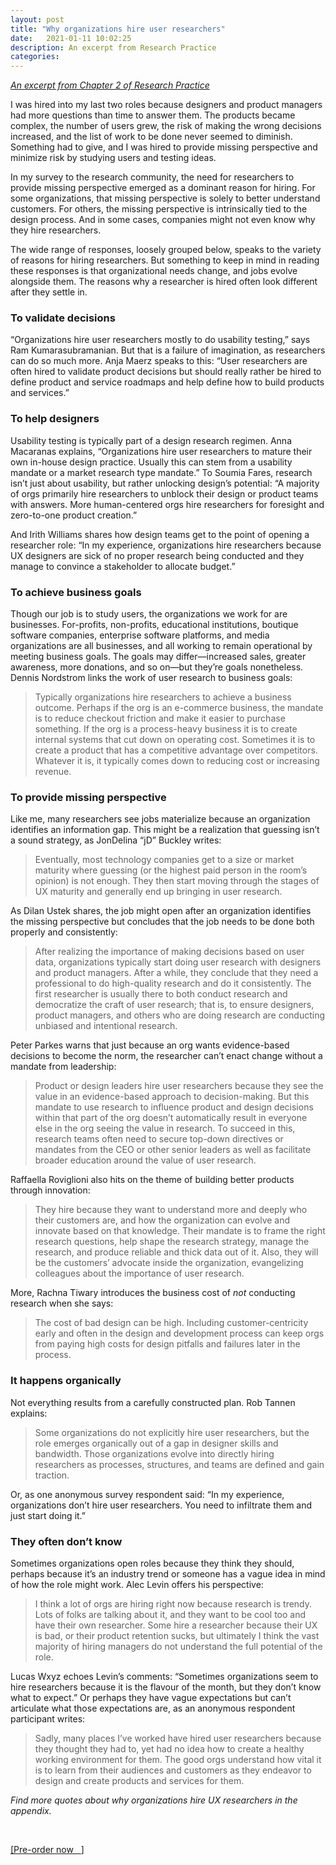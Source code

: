 ```yaml
---
layout: post
title: "Why organizations hire user researchers"
date:   2021-01-11 10:02:25
description: An excerpt from Research Practice
categories:
---
```

*[An excerpt from Chapter 2 of Research Practice](../book)*

I was hired into my last two roles because designers and product managers had more questions than time to answer them. The products became complex, the number of users grew, the risk of making the wrong decisions increased, and the list of work to be done never seemed to diminish. Something had to give, and I was hired to provide missing perspective and minimize risk by studying users and testing ideas.

In my survey to the research community, the need for researchers to provide missing perspective emerged as a dominant reason for hiring. For some organizations, that missing perspective is solely to better understand customers. For others, the missing perspective is intrinsically tied to the design process. And in some cases, companies might not even know why they hire researchers.

The wide range of responses, loosely grouped below, speaks to the variety of reasons for hiring researchers. But something to keep in mind in reading these responses is that organizational needs change, and jobs evolve alongside them. The reasons why a researcher is hired often look different after they settle in.

### To validate decisions

“Organizations hire user researchers mostly to do usability testing,” says Ram Kumarasubramanian. But that is a failure of imagination, as researchers can do so much more. Anja Maerz speaks to this: “User researchers are often hired to validate product decisions but should really rather be hired to define product and service roadmaps and help define how to build products and services.”

### To help designers

Usability testing is typically part of a design research regimen. Anna Macaranas explains, “Organizations hire user researchers to mature their own in-house design practice. Usually this can stem from a usability mandate or a market research type mandate.”
To Soumia Fares, research isn’t just about usability, but rather unlocking design’s potential: “A majority of orgs primarily hire researchers to unblock their design or product teams with answers. More human-centered orgs hire researchers for foresight and zero-to-one product creation.”

And Irith Williams shares how design teams get to the point of opening a researcher role: “In my experience, organizations hire researchers because UX designers are sick of no proper research being conducted and they manage to convince a stakeholder to allocate budget.”

### To achieve business goals

Though our job is to study users, the organizations we work for are businesses. For-profits, non-profits, educational institutions, boutique software companies, enterprise software platforms, and media organizations are all businesses, and all working to remain operational by meeting business goals. The goals may differ—increased sales, greater awareness, more donations, and so on—but they’re goals nonetheless. Dennis Nordstrom links the work of user research to business goals:

>Typically organizations hire researchers to achieve a business outcome. Perhaps if the org is an e-commerce business, the mandate is to reduce checkout friction and make it easier to purchase something. If the org is a process-heavy business it is to create internal systems that cut down on operating cost. Sometimes it is to create a product that has a competitive advantage over competitors. Whatever it is, it typically comes down to reducing cost or increasing revenue.

### To provide missing perspective

Like me, many researchers see jobs materialize because an organization identifies an information gap. This might be a realization that guessing isn’t a sound strategy, as JonDelina “jD” Buckley writes:

>Eventually, most technology companies get to a size or market maturity where guessing (or the highest paid person in the room’s opinion) is not enough. They then start moving through the stages of UX maturity and generally end up bringing in user research.

As Dilan Ustek shares, the job might open after an organization identifies the missing perspective but concludes that the job needs to be done both properly and consistently:

>After realizing the importance of making decisions based on user data, organizations typically start doing user research with designers and product managers. After a while, they conclude that they need a professional to do high-quality research and do it consistently. The first researcher is usually there to both conduct research and democratize the craft of user research; that is, to ensure designers, product managers, and others who are doing research are conducting unbiased and intentional research.

Peter Parkes warns that just because an org wants evidence-based decisions to become the norm, the researcher can’t enact change without a mandate from leadership:

>Product or design leaders hire user researchers because they see the value in an evidence-based approach to decision-making. But this mandate to use research to influence product and design decisions within that part of the org doesn’t automatically result in everyone else in the org seeing the value in research. To succeed in this, research teams often need to secure top-down directives or mandates from the CEO or other senior leaders as well as facilitate broader education around the value of user research.

Raffaella Roviglioni also hits on the theme of building better products through innovation:
>They hire because they want to understand more and deeply who their customers are, and how the organization can evolve and innovate based on that knowledge. Their mandate is to frame the right research questions, help shape the research strategy, manage the research, and produce reliable and thick data out of it. Also, they will be the customers’ advocate inside the organization, evangelizing colleagues about the importance of user research.

More, Rachna Tiwary introduces the business cost of *not* conducting research when she says:
>The cost of bad design can be high. Including customer-centricity early and often in the design and development process can keep orgs from paying high costs for design pitfalls and failures later in the process.

### It happens organically

Not everything results from a carefully constructed plan. Rob Tannen explains:
>Some organizations do not explicitly hire user researchers, but the role emerges organically out of a gap in designer skills and bandwidth. Those organizations evolve into directly hiring researchers as processes, structures, and teams are defined and gain traction.

Or, as one anonymous survey respondent said: “In my experience, organizations don’t hire user researchers. You need to infiltrate them and just start doing it.”

### They often don’t know

Sometimes organizations open roles because they think they should, perhaps because it’s an industry trend or someone has a vague idea in mind of how the role might work. Alec Levin offers his perspective:
>I think a lot of orgs are hiring right now because research is trendy. Lots of folks are talking about it, and they want to be cool too and have their own researcher. Some hire a researcher because their UX is bad, or their product retention sucks, but ultimately I think the vast majority of hiring managers do not understand the full potential of the role.

Lucas Wxyz echoes Levin’s comments: “Sometimes organizations seem to hire researchers because it is the flavour of the month, but they don’t know what to expect.” Or perhaps they have vague expectations but can’t articulate what those expectations are, as an anonymous respondent participant writes:

>Sadly, many places I’ve worked have hired user researchers because they thought they had to, yet had no idea how to create a healthy working environment for them. The good orgs understand how vital it is to learn from their audiences and customers as they endeavor to design and create products and services for them.

*Find more quotes about why organizations hire UX researchers in the appendix.*


<br />
<p><a href="https://www.amazon.com/dp/B08P9VZJFN?ref_=pe_3052080_276849420" target="blank">[Pre-order now &nbsp; <i class="fas fa-external-link-alt"></i>]</a></p>
